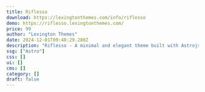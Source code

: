 ```yaml
---
title: Riflesso
download: https://lexingtonthemes.com/info/riflesso
demo: https://riflesso.lexingtonthemes.com/
price: 99
author: "Lexington Themes"
date: 2024-12-01T09:48:29.288Z
description: "Riflesso - A minimal and elegant theme built with Astrojs and Talwind CSS for your agency or studio"
ssg: ["Astro"]
css: []
ui: []
cms: []
category: []
draft: false
---
```


